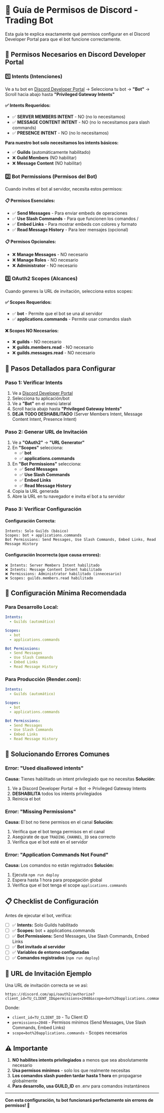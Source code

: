 # 🔐 Guía de Permisos de Discord - Trading Bot

Esta guía te explica exactamente qué permisos configurar en el Discord Developer Portal para que el bot funcione correctamente.

## 🎯 Permisos Necesarios en Discord Developer Portal

### 1️⃣ **Intents (Intenciones)**

Ve a tu bot en [Discord Developer Portal](https://discord.com/developers/applications) → Selecciona tu bot → **"Bot"** → Scroll hacia abajo hasta **"Privileged Gateway Intents"**

#### ✅ **Intents Requeridos:**
- ✅ **SERVER MEMBERS INTENT** - NO (no lo necesitamos)
- ✅ **MESSAGE CONTENT INTENT** - NO (no lo necesitamos para slash commands)
- ✅ **PRESENCE INTENT** - NO (no lo necesitamos)

**Para nuestro bot solo necesitamos los intents básicos:**
- ✅ **Guilds** (automáticamente habilitado)
- ❌ **Guild Members** (NO habilitar)
- ❌ **Message Content** (NO habilitar)

### 2️⃣ **Bot Permissions (Permisos del Bot)**

Cuando invites el bot al servidor, necesita estos permisos:

#### 📋 **Permisos Esenciales:**
- ✅ **Send Messages** - Para enviar embeds de operaciones
- ✅ **Use Slash Commands** - Para que funcionen los comandos /
- ✅ **Embed Links** - Para mostrar embeds con colores y formato
- ✅ **Read Message History** - Para leer mensajes (opcional)

#### 📋 **Permisos Opcionales:**
- ❌ **Manage Messages** - NO necesario
- ❌ **Manage Roles** - NO necesario
- ❌ **Administrator** - NO necesario

### 3️⃣ **OAuth2 Scopes (Alcances)**

Cuando generes la URL de invitación, selecciona estos scopes:

#### ✅ **Scopes Requeridos:**
- ✅ **bot** - Permite que el bot se una al servidor
- ✅ **applications.commands** - Permite usar comandos slash

#### ❌ **Scopes NO Necesarios:**
- ❌ **guilds** - NO necesario
- ❌ **guilds.members.read** - NO necesario
- ❌ **guilds.messages.read** - NO necesario

## 🚀 **Pasos Detallados para Configurar**

### **Paso 1: Verificar Intents**
1. Ve a [Discord Developer Portal](https://discord.com/developers/applications)
2. Selecciona tu aplicación/bot
3. Ve a **"Bot"** en el menú lateral
4. Scroll hacia abajo hasta **"Privileged Gateway Intents"**
5. **DEJA TODO DESHABILITADO** (Server Members Intent, Message Content Intent, Presence Intent)

### **Paso 2: Generar URL de Invitación**
1. Ve a **"OAuth2"** → **"URL Generator"**
2. En **"Scopes"** selecciona:
   - ✅ **bot**
   - ✅ **applications.commands**
3. En **"Bot Permissions"** selecciona:
   - ✅ **Send Messages**
   - ✅ **Use Slash Commands**
   - ✅ **Embed Links**
   - ✅ **Read Message History**
4. Copia la URL generada
5. Abre la URL en tu navegador e invita el bot a tu servidor

### **Paso 3: Verificar Configuración**

#### **Configuración Correcta:**
```
Intents: Solo Guilds (básico)
Scopes: bot + applications.commands
Bot Permissions: Send Messages, Use Slash Commands, Embed Links, Read Message History
```

#### **Configuración Incorrecta (que causa errores):**
```
❌ Intents: Server Members Intent habilitado
❌ Intents: Message Content Intent habilitado
❌ Permissions: Administrator habilitado (innecesario)
❌ Scopes: guilds.members.read habilitado
```

## 🔧 **Configuración Mínima Recomendada**

### **Para Desarrollo Local:**
```yaml
Intents:
  - Guilds (automático)

Scopes:
  - bot
  - applications.commands

Bot Permissions:
  - Send Messages
  - Use Slash Commands
  - Embed Links
  - Read Message History
```

### **Para Producción (Render.com):**
```yaml
Intents:
  - Guilds (automático)

Scopes:
  - bot
  - applications.commands

Bot Permissions:
  - Send Messages
  - Use Slash Commands
  - Embed Links
  - Read Message History
```

## 🐛 **Solucionando Errores Comunes**

### **Error: "Used disallowed intents"**
**Causa:** Tienes habilitado un intent privilegiado que no necesitas
**Solución:**
1. Ve a Discord Developer Portal → Bot → Privileged Gateway Intents
2. **DESHABILITA** todos los intents privilegiados
3. Reinicia el bot

### **Error: "Missing Permissions"**
**Causa:** El bot no tiene permisos en el canal
**Solución:**
1. Verifica que el bot tenga permisos en el canal
2. Asegúrate de que `TRADING_CHANNEL_ID` sea correcto
3. Verifica que el bot esté en el servidor

### **Error: "Application Commands Not Found"**
**Causa:** Los comandos no están registrados
**Solución:**
1. Ejecuta `npm run deploy`
2. Espera hasta 1 hora para propagación global
3. Verifica que el bot tenga el scope `applications.commands`

## 📋 **Checklist de Configuración**

Antes de ejecutar el bot, verifica:

- [ ] ✅ **Intents:** Solo Guilds habilitado
- [ ] ✅ **Scopes:** bot + applications.commands
- [ ] ✅ **Bot Permissions:** Send Messages, Use Slash Commands, Embed Links
- [ ] ✅ **Bot invitado al servidor**
- [ ] ✅ **Variables de entorno configuradas**
- [ ] ✅ **Comandos registrados** (`npm run deploy`)

## 🎯 **URL de Invitación Ejemplo**

Una URL de invitación correcta se ve así:
```
https://discord.com/api/oauth2/authorize?client_id=TU_CLIENT_ID&permissions=2048&scope=bot%20applications.commands
```

Donde:
- `client_id=TU_CLIENT_ID` - Tu Client ID
- `permissions=2048` - Permisos mínimos (Send Messages, Use Slash Commands, Embed Links)
- `scope=bot%20applications.commands` - Scopes necesarios

## ⚠️ **Importante**

1. **NO habilites intents privilegiados** a menos que sea absolutamente necesario
2. **Usa permisos mínimos** - solo los que realmente necesitas
3. **Los comandos slash pueden tardar hasta 1 hora** en propagarse globalmente
4. **Para desarrollo, usa GUILD_ID** en .env para comandos instantáneos

---

**Con esta configuración, tu bot funcionará perfectamente sin errores de permisos! 🚀**
